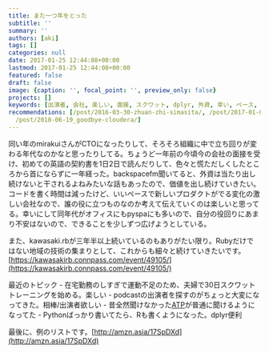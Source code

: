 ```yaml
---
title: また一つ年をとった
subtitle: ''
summary: ''
authors: [aki]
tags: []
categories: null
date: 2017-01-25 12:44:08+00:00
lastmod: 2017-01-25 12:44:08+00:00
featured: false
draft: false
image: {caption: '', focal_point: '', preview_only: false}
projects: []
keywords: [出演者, 会社, 楽しい, 面接, スクワット, dplyr, 外資, 幸い, ペース, トピック]
recommendations: [/post/2016-03-30-zhuan-zhi-simasita/, /post/2017-01-01-fei-ying-yu-neiteibunitotutenoossnomentenansukosuto/,
  /post/2018-06-19_goodbye-cloudera/]
---
```

同い年のmirakuiさんがCTOになったりして、そろそろ組織に中で立ち回りが変わる年代なのかなと思ったりしてる。ちょうど一年前の今頃今の会社の面接を受け、初めての英語の契約書を1日2日で読んだりして、色々と慌ただしくしたところから首にならずに一年経った。backspacefm聞いてると、外資は当たり出し続けないと干されるよねみたいな話もあったので、価値を出し続けていきたい。コードを書く時間は減ったけど、いいペースで新しいプロダクトがでる変化の激しい会社なので、誰の役に立つものなのか考えて伝えていくのは楽しいと思ってる。幸いにして同年代がオフィスにもpyspaにも多いので、自分の役回りにあまり不安はないので、できることを少しずつ広げようとしている。

また、kawasaki.rbが三年半以上続いているのもありがたい限り。Rubyだけではない地域の技術の集まりとして、これからも細々と続けていきたいです。[https://kawasakirb.connpass.com/event/49105/](https://kawasakirb.connpass.com/event/49105/)

最近のトピック - 在宅勤務のしすぎで運動不足のため、夫婦で30日スクワットトレーニングを始める。楽しい - podcastの出演者を探すのがちょっと大変になってきた。相棒/出演者欲しい - 昔全然聞けなかった[ATP](http://atp.fm/)が普通に聞けるようになってた - Pythonばっかり書いてたら、Rも書くようになった。dplyr便利

最後に、例のリストです。[http://amzn.asia/17SpDXd](http://amzn.asia/17SpDXd)


